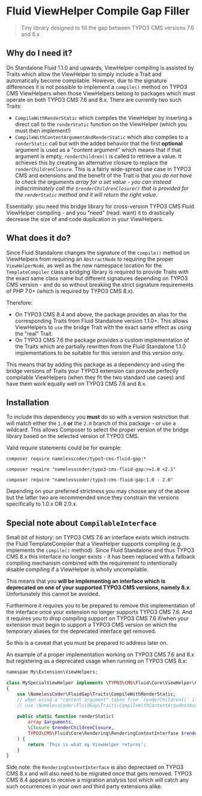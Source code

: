 Fluid ViewHelper Compile Gap Filler
===================================

> Tiny library designed to fill the gap between TYPO3 CMS versions 7.6 and 8.x
 
Why do I need it?
-----------------

On Standalone Fluid 1.1.0 and upwards, ViewHelper compiling is assisted by Traits which allow the ViewHelper
to simply include a Trait and automatically become compilable. However, due to the signature differences it is
not possible to implement a `compile()` method on TYPO3 CMS ViewHelpers when those ViewHelpers belong to
packages which must operate on both TYPO3 CMS 7.6 and 8.x. There are currently two such Traits:

* `CompileWithRenderStatic` which compiles the ViewHelper by inserting a direct call to the `renderStatic`
  function on the ViewHelper (which you must then implement!)
* `CompileWithContentArgumentAndRenderStatic` which also compiles to a `renderStatic` call but with the
  added behavior that the first **optional** argument is used as a "content argument" which means that if
  that argument is empty, `renderChildren()` is called to retrieve a value. It achieves this by creating
  an alternative closure to replace the `renderChildrenClosure`. This is a fairly wide-spread use case in
  TYPO3 CMS and extensions and the benefit of the Trait is that you *do not have to check the arguments
  array for a set value - you can instead indiscriminately call the `$renderChildrenClosure()` that is
  provided for the `renderStatic` method and it will return the right value*.

Essentially: you need this bridge library for cross-version TYPO3 CMS Fluid ViewHelper compiling - and
you "need" (read: want) it to drastically decrease the size of and code duplication in your ViewHelpers.

What does it do?
----------------

Since Fluid Standalone changes the signature of the `compile()` method on ViewHelpers from requiring an
`AbstractNode` to requiring the proper `ViewHelperNode`, as well as the new namespace location for the
`TemplateCompiler` class a bridging library is required to provide Traits with the exact same class name
but different signatures depending on TYPO3 CMS version - and do so without breaking the strict signature
requirements of PHP 7.0+ (which is required by TYPO3 CMS 8.x).

Therefore:

* On TYPO3 CMS 8.4 and above, the package provides an alias for the corresponding Traits from Fluid
  Standalone version 1.1.0+. This allows ViewHelpers to `use` the bridge Trait with the exact same effect
  as using the "real" Trait.
* On TYPO3 CMS 7.6 the package provides a custom implementation of the Traits which are partially rewritten
  from the Fluid Standalone 1.1.0 implementations to be suitable for this version and this version only.

This means that by adding this package as a dependency and using the bridge versions of Traits your TYPO3
extension can provide perfectly compilable ViewHelpers (when they fit the two standard use cases) and have
them work equally well on TYPO3 CMS 7.6 and 8.x.

Installation
------------

To include this dependency you **must** do so with a version restriction that will match either the `1.0`
**or** the `2.0` branch of this package - or use a wildcard. This allows Composer to select the proper
version of the bridge library based on the selected version of TYPO3 CMS.

Valid require statements could be for example:

```
composer require namelesscoder/typo3-cms-fluid-gap:*
```

```
composer require "namelesscoder/typo3-cms-fluid-gap:>=1.0 <2.1"
```

```
composer require "namelesscoder/typo3-cms-fluid-gap:1.0 - 2.0"
```

Depending on your preferred strictness you may choose any of the above but the latter two are recommended
since they constrain the versions specifically to 1.0.x OR 2.0.x.

Special note about `CompilableInterface`
----------------------------------------

Small bit of history: on TYPO3 CMS 7.6 an interface exists which instructs the Fluid TemplateCompiler that a
ViewHelper supports compiling (e.g. implements the `compile()` method). Since Fluid Standalone and thus
TYPO3 CMS 8.x this interface no longer exists - it has been replaced with a fallback compiling mechanism
combined with the requirement to intentionally disable compiling if a ViewHelper is wholly uncompilable.

This means that you **will be implementing an interface which is deprecated on one of your supported TYPO3
CMS versions, namely 8.x**. Unfortunately this cannot be avoided.

Furthermore it requires you to be prepared to remove this implementation of the interface once your extension
no longer supports TYPO3 CMS 7.6. And it requires you to drop compiling support on TYPO3 CMS 7.6 if/when your
extension must begin to support a TYPO3 CMS version on which the temporary aliases for the deprecated
interface get removed.

So this is a caveat that you must be prepared to address later on.

An example of a proper implementation working on TYPO3 CMS 7.6 and 8.x but registering as a deprecated
usage when running on TYPO3 CMS 8.x:

```php
namespae My\Extension\ViewHelpers;

class MySpecialViewHelper implements \TYPO3\CMS\Fluid\Core\ViewHelper\CompilableInterface
{    
    use \NamelessCoder\FluidGap\Traits\CompileWithRenderStatic;
    // when using a "content argument" taken from `renderChildren()` if argument is empty:
    // use \NamelessCoder\FluidGap\Traits\CompileWithContentArgumentAndRenderStatic;
    
    public static function renderStatic(
        array $arguments, 
        \Closure $renderChildrenClosure, 
        TYPO3\CMS\Fluid\Core\Rendering\RenderingContextInterface $renderingContext
    ) {
        return 'This is what my ViewHelper returns';
    }
}

```

Side note: the `RenderingContextInterface` is also deprectaed on TYPO3 CMS 8.x and will also need to be
migrated once that gets removed. TYPO3 CMS 8.4 appears to receive a migration analysis tool which will
catch any such occurrences in your own and third party extensions alike.
